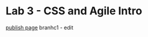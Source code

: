 # Lab 3 - CSS and Agile Intro

[publish page](https://faquanly.github.io/sp24-cse110-lab3/)
branhc1 - edit
